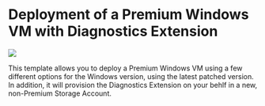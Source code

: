 # Deployment of a Premium Windows VM with Diagnostics Extension

<a href="https://portal.azure.com/#create/Microsoft.Template/uri/https%3A%2F%2Fraw.githubusercontent.com%2FAzure%2Fazure-quickstart-templates%2Fmaster%2F201-premium-storage-windows-vm-diagnostics-extension%2Fazuredeploy.json" target="_blank">
    <img src="http://azuredeploy.net/deploybutton.png"/>
</a>

This template allows you to deploy a Premium Windows VM using a few different options for the Windows version, using the latest patched version. In addition, it will provision the Diagnostics Extension on your behlf in a new, non-Premium Storage Account.
